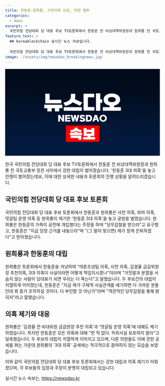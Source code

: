 ```yaml
---
title: 한동훈-원희룡, 사천의혹 논란, 막장 혈투
categories:
  - News
excerpt: >
  국민의힘 전당대회 당 대표 후보 TV토론회에서 한동훈 전 비상대책위원장과 원희룡 전 국토교통부 장관이 한동훈 3대 의혹을 놓고 공방전을 벌였다. 한동훈은 정계 은퇴를 공개하겠다는 반면, 원희룡은 근거를 내놓으라고 촉구하며 대립을 빚었다. 이에 대한 공방이 치열히 이어지고 있으며, 나경원 의원과 윤상현 의원은 한 전 위원장에게 공세를 펼치면서도 원 전 장관의 의혹에는 적극적으로 참여하지 않는 모습을 보였다.
feature_text: >
  ## koreablockchain 실시간 뉴스 속보입니다.

  국민의힘 전당대회 당 대표 후보 TV토론회에서 한동훈 전 비상대책위원장과 원희룡 전 국토교통부 장관이 한동훈 3대 의혹을 놓고 공방전을 벌였다. 한동훈은 정계 은퇴를 공개하겠다는 반면, 원희룡은 근거를 내놓으라고 촉구하며 대립을 빚었다. 이에 대한 공방이 치열히 이어지고 있으며, 나경원 의원과 윤상현 의원은 한 전 위원장에게 공세를 펼치면서도 원 전 장관의 의혹에는 적극적으로 참여하지 않는 모습을 보였다.
image: '/assets/img/newsdao_breakingnews.jpg'
---
```


<p><img src="/assets/img/newsdao_breakingnews.jpg" alt="koreablockchain 속보" /></p>

<p>한국 국민의힘 전당대회 당 대표 후보 TV토론회에서 한동훈 전 비상대책위원장과 원희룡 전 국토교통부 장관 사이에서 강한 대립이 벌어졌습니다. '한동훈 3대 의혹'을 놓고 언쟁이 벌어졌는데요, 이에 대한 상세한 내용과 토론회의 진행 상황을 알려드리겠습니다.</p>

<h2 data-ke-size="size26">국민의힘 전당대회 당 대표 후보 토론회</h2>

<p>국민의힘 전당대회 당 대표 후보 토론회에서 한동훈과 원희룡은 사천 의혹, 좌파 의혹, 댓글팀 운영 의혹 등 원희룡이 제기한 '한동훈 3대 의혹'을 놓고 공방을 벌였습니다. 원희룡은 한동훈의 가족이 공천에 개입했다는 주장을 하며 "당무감찰을 받으라"고 요구했고, 한동훈은 "지금 당장 근거를 내놓으라"며 "(그 말이 맞으면) 제가 정계 은퇴하겠다"고 받아쳤습니다.</p>

<h2 data-ke-size="size26">원희룡과 한동훈의 대립</h2>

<p>원희룡은 토론회에서 한동훈을 겨냥하여 "여론조성팀 의혹, 사천 의혹, 김경율 금감위원장 추천의혹, 3대 의혹이 사실이라면 어떻게 책임지시겠나"이라며 "거짓말과 분열을 서슴지 않는 사람이 당대표가 되면 우리는 다 죽는다"고 말했습니다. 두 후보간의 대립이 치열하게 이어졌는데, 한동훈은 "지금 제가 구체적 사실관계를 얘기하면 다 가까운 분들인데 뭐 증거 조작하실 것이다. 다 부인할 것 아닌가"라며 "객관적인 당무감찰을 통해 밝히자"라고 말했습니다.</p>

<h2 data-ke-size="size26">의혹 제기와 대응</h2>

<p>원희룡은 '김경율 전 비대위원 금감원장 추천 의혹'과 '댓글팀 운영 의혹'에 대해도 제기하였습니다. 하지만 한동훈은 모든 의혹에 대해 "한 적 없다. 허위사실 유포하지 말라"고 일축했습니다. 두 후보의 대립이 치열하게 이어지고 있으며, 다른 의원들도 이에 관한 공세를 펴는 가운데 원희룡의 '3대 의혹' 공세에는 적극적으로 참여하지 않는 모습을 보였습니다. </p>

<p>이와 같이 국민의힘 전당대회 당 대표 후보 토론회에서는 강한 대립과 의혹 제기가 이뤄졌으며, 각 후보들의 입장과 주장이 분명히 대립되고 있습니다.</p>
실시간 뉴스 속보는, <a href="https://newsdao.kr" rel="dofollow">https://newsdao.kr</a>


